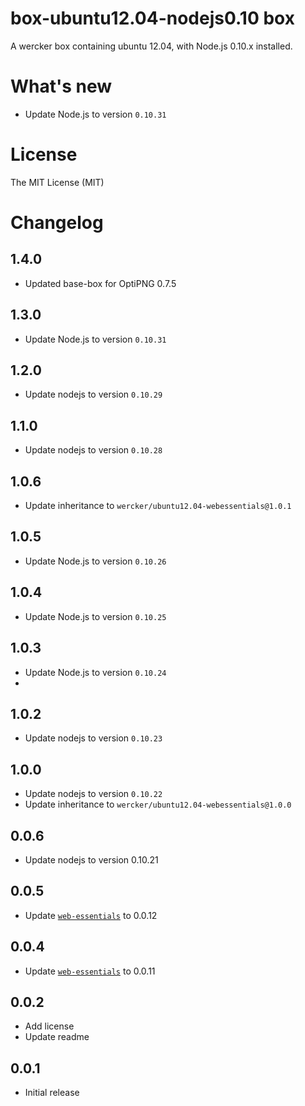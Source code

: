 # box-ubuntu12.04-nodejs0.10 box

A wercker box containing ubuntu 12.04, with Node.js 0.10.x installed.

# What's new

- Update Node.js to version `0.10.31`

# License

The MIT License (MIT)

# Changelog

## 1.4.0

- Updated base-box for OptiPNG 0.7.5

## 1.3.0

- Update Node.js to version `0.10.31`

## 1.2.0

- Update nodejs to version `0.10.29`

## 1.1.0

- Update nodejs to version `0.10.28`

## 1.0.6

- Update inheritance to `wercker/ubuntu12.04-webessentials@1.0.1`

## 1.0.5

- Update Node.js to version `0.10.26`

## 1.0.4

- Update Node.js to version `0.10.25`

## 1.0.3

- Update Node.js to version `0.10.24`
-
## 1.0.2

- Update nodejs to version `0.10.23`

## 1.0.0

- Update nodejs to version `0.10.22`
- Update inheritance to `wercker/ubuntu12.04-webessentials@1.0.0`

## 0.0.6

- Update nodejs to version 0.10.21

## 0.0.5

- Update [`web-essentials`](https://app.wercker.com/#applications/51ab0c42df8960ba45003fd9/tab/details) to 0.0.12

## 0.0.4

- Update [`web-essentials`](https://app.wercker.com/#applications/51ab0c42df8960ba45003fd9/tab/details) to 0.0.11

## 0.0.2

- Add license
- Update readme

## 0.0.1

- Initial release
